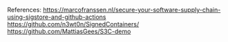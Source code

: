 References:
https://marcofranssen.nl/secure-your-software-supply-chain-using-sigstore-and-github-actions
https://github.com/n3wt0n/SignedContainers/
https://github.com/MattiasGees/S3C-demo
